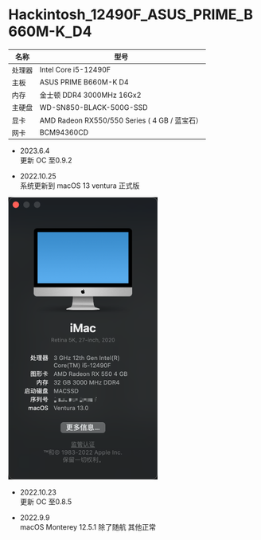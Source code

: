 # Hackintosh_12490F_ASUS_PRIME_B660M-K_D4
| 名称 | 型号 |
| ---- | ---- |
| 处理器 | Intel Core i5-12490F
| 主板 | ASUS PRIME B660M-K D4 
| 内存 | 金士顿 DDR4 3000MHz 16Gx2
| 主硬盘 | WD-SN850-BLACK-500G-SSD
| 显卡 | AMD Radeon RX550/550 Series ( 4 GB / 蓝宝石）
| 网卡 | BCM94360CD

- 2023.6.4<br> 
更新 OC 至0.9.2

- 2022.10.25<br> 
系统更新到 macOS 13 ventura 正式版
<img src="https://github.com/lookhang/Hackintosh_12490F_ASUS_PRIME_B660M-K_D4/raw/master/macos13.png" width="300px" />

- 2022.10.23<br> 
更新 OC 至0.8.5

- 2022.9.9 <br> 
macOS Monterey 12.5.1 除了随航 其他正常
